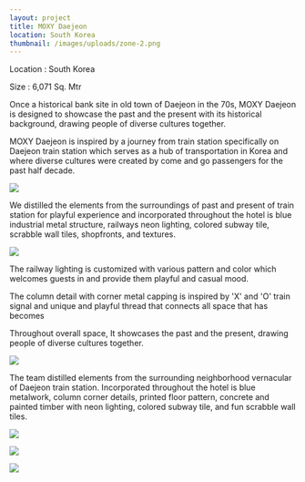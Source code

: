 ```yaml
---
layout: project
title: MOXY Daejeon
location: South Korea
thumbnail: /images/uploads/zone-2.png
---
```

Location : South Korea

Size : 6,071 Sq. Mtr



Once a historical bank site in old town of Daejeon in the 70s, MOXY Daejeon is designed to showcase the past and the present with its historical background, drawing people of diverse cultures together.

MOXY Daejeon is inspired by a journey from train station specifically on Daejeon train station which serves as a hub of transportation in Korea and where diverse cultures were created by come and go passengers for the past half decade.

![](/images/uploads/zone1_ghosting.jpg)

We distilled the elements from the surroundings of past and present of train station for playful experience and incorporated throughout the hotel is blue industrial metal structure, railways neon lighting, colored subway tile, scrabble wall tiles, shopfronts, and textures. 

![](/images/uploads/zone3.jpg)

The railway lighting is customized with various pattern and color which welcomes guests in and provide them playful and casual mood.

The column detail with corner metal capping is inspired by 'X' and 'O' train signal and unique and playful thread that connects all space that has becomes

Throughout overall space, It showcases the past and the present, drawing people of diverse cultures together.

![](/images/uploads/zone4.jpg)

The team distilled elements from the surrounding neighborhood vernacular of Daejeon train station. Incorporated throughout the hotel is blue metalwork, column corner details, printed floor pattern, concrete and painted timber with neon lighting, colored subway tile, and fun scrabble wall tiles.

![](/images/uploads/key-elevation-grab-go-revised.jpg)

![](/images/uploads/key-elevation-open-kitchen-revised.jpg)

![](/images/uploads/public-toilet-1.png)